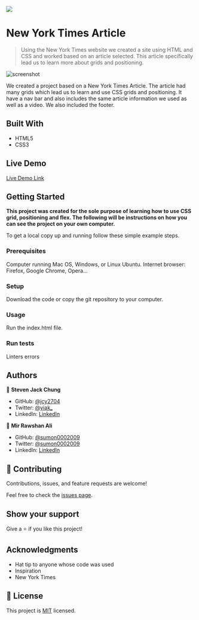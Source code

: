 ![](https://img.shields.io/badge/Microverse-blueviolet)

# New York Times Article

> Using the New York Times website we created a site using HTML and CSS and worked based on an article selected. This article specifically lead us to learn more about grids and positioning.

![screenshot](./app_screenshot.png)

We created a project based on a New York Times Article. The article had many grids which lead us to learn and use CSS grids and positioning. It have a nav bar and also includes the same article information we used as well as a video. We also included the footer.

## Built With

- HTML5
- CSS3

## Live Demo

[Live Demo Link](https://rawcdn.githack.com/jcy2704/NYT-CSS/c94a47b12d3e8e59b1e3a215ca6bc208600fde81/index.html)


## Getting Started

**This project was created for the sole purpose of learning how to use CSS grid, positioning and flex. The following will be instructions on how you can see the project on your own computer.**


To get a local copy up and running follow these simple example steps.

### Prerequisites
Computer running Mac OS, Windows, or Linux Ubuntu.
Internet browser: Firefox, Google Chrome, Opera...

### Setup
Download the code or copy the git repository to your computer.

### Usage
Run the index.html file.

### Run tests
Linters errors



## Authors

👤 **Steven Jack Chung**

- GitHub: [@jcy2704](https://github.com/jcy2704)
- Twitter: [@yiak_](https://twitter.com/yiak_)
- LinkedIn: [LinkedIn](https://linkedin.com/stevenjchung)

👤 **Mir Rawshan Ali**

- GitHub: [@sumon0002009](https://github.com/sumon0002009)
- Twitter: [@sumon0002009](https://twitter.com/Sumon0002009)
- LinkedIn: [LinkedIn](https://www.linkedin.com/in/mir-rawshan-ali-27b6a5198/)

## 🤝 Contributing

Contributions, issues, and feature requests are welcome!

Feel free to check the [issues page](issues/).

## Show your support

Give a ⭐️ if you like this project!

## Acknowledgments

- Hat tip to anyone whose code was used
- Inspiration
- New York Times

## 📝 License

This project is [MIT](lic.url) licensed.
